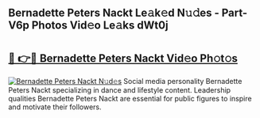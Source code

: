 ## Bernadette Peters Nackt Le𝚊k𝚎d N𝚞𝚍es - Part-V6p Photos Vid𝚎o Le𝚊ks dWt0j

# <h2><a href="http://fb6zo4.evod.top/?m=Bernadette+Peters+Nackt">🔗 👉🔴 Bernadette Peters Nackt Vid𝚎o Ph𝚘t𝚘s</a></h2>

[![Bernadette Peters Nackt N𝚞d𝚎s](https://i.imgur.com/8V9OHl7.gif)](http://fb6zo4.evod.top/?m=Bernadette+Peters+Nackt)
Social media personality Bernadette Peters Nackt specializing in dance and lifestyle content. Leadership qualities Bernadette Peters Nackt are essential for public figures to inspire and motivate their followers. 
